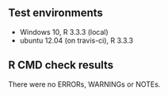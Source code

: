 ## Test environments
* Windows 10, R 3.3.3 (local)
* ubuntu 12.04 (on travis-ci), R 3.3.3

## R CMD check results
There were no ERRORs, WARNINGs or NOTEs.
